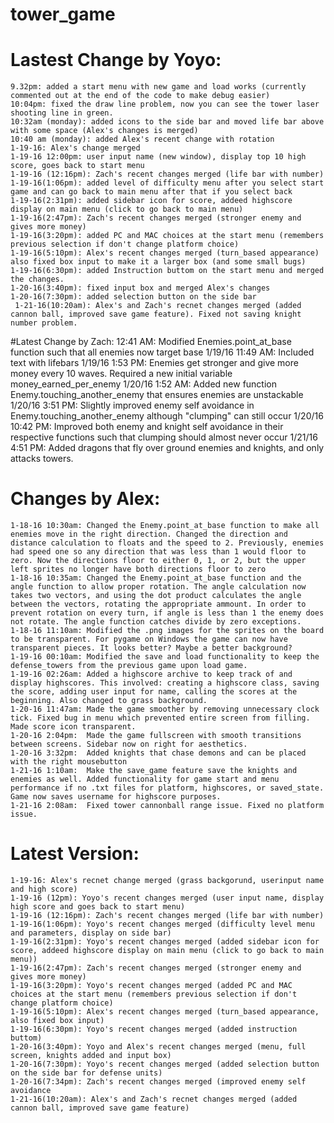 # tower_game
# Lastest Change by Yoyo:
    9.32pm: added a start menu with new game and load works (currently commented out at the end of the code to make debug easier)
    10:04pm: fixed the draw line problem, now you can see the tower laser shooting line in green. 
    10:32am (monday): added icons to the side bar and moved life bar above with some space (Alex's changes is merged)
    10:40 am (monday): added Alex's recent change with rotation
    1-19-16: Alex's change merged
    1-19-16 12:00pm: user input name (new window), display top 10 high score, goes back to start menu
    1-19-16 (12:16pm): Zach's recent changes merged (life bar with number)
    1-19-16(1:06pm): added level of difficulty menu after you select start game and can go back to main menu after that if you select back  
    1-19-16(2:31pm): added sidebar icon for score, addeed highscore display on main menu (click to go back to main menu)
    1-19-16(2:47pm): Zach's recent changes merged (stronger enemy and gives more money)
    1-19-16(3:20pm): added PC and MAC choices at the start menu (remembers previous selection if don't change platform choice)
    1-19-16(5:10pm): Alex's recent changes merged (turn_based appearance) also fixed box input to make it a larger box (and some small bugs)
    1-19-16(6:30pm): added Instruction buttom on the start menu and merged the changes. 
    1-20-16(3:40pm): fixed input box and merged Alex's changes
    1-20-16(7:30pm): added selection button on the side bar
     1-21-16(10:20am): Alex's and Zach's recnet changes merged (added cannon ball, improved save game feature). Fixed not saving knight number problem. 

#Latest Change by Zach:
    12:41 AM: Modified Enemies.point_at_base function such that all enemies now target base
    1/19/16 11:49 AM: Included text with lifebars
    1/19/16 1:53 PM: Enemies get stronger and give more money every 10 waves. Required a new initial variable money_earned_per_enemy
    1/20/16 1:52 AM: Added new function Enemy.touching_another_enemy that ensures enemies are unstackable
    1/20/16 3:51 PM: Slightly improved enemy self avoidance in Enemy.touching_another_enemy although "clumping" can still occur
    1/20/16 10:42 PM: Improved both enemy and knight self avoidance in their respective functions such that clumping should almost never occur
    1/21/16 4:51 PM: Added dragons that fly over ground enemies and knights, and only attacks towers.


# Changes by Alex:
    1-18-16 10:30am: Changed the Enemy.point_at_base function to make all enemies move in the right direction. Changed the direction and distance calculation to floats and the speed to 2. Previously, enemies had speed one so any direction that was less than 1 would floor to zero. Now the directions floor to either 0, 1, or 2, but the upper left sprites no longer have both directions floor to zero
    1-18-16 10:35am: Changed the Enemy.point_at_base function and the angle function to allow proper rotation. The angle calculation now takes two vectors, and using the dot product calculates the angle between the vectors, rotating the appropriate ammount. In order to prevent rotation on every turn, if angle is less than 1 the enemy does not rotate. The angle function catches divide by zero exceptions.
    1-18-16 11:10am: Modified the .png images for the sprites on the board to be transparent. For pygame on Windows the game can now have transparent pieces. It looks better? Maybe a better background?
    1-19-16 00:10am: Modified the save and load functionality to keep the defense_towers from the previous game upon load game.
    1-19-16 02:26am: Added a highscore archive to keep track of and display highscores. This involved: creating a highscore class, saving the score, adding user input for name, calling the scores at the beginning. Also changed to grass background.
    1-20-16 11:47am: Made the game smoother by removing unnecessary clock tick. Fixed bug in menu which prevented entire screen from filling. Made score icon transparent.
    1-20-16 2:04pm:  Made the game fullscreen with smooth transitions between screens. Sidebar now on right for aesthetics. 
    1-20-16 3:32pm:  Added knights that chase demons and can be placed with the right mousebutton
    1-21-16 1:10am:  Make the save_game feature save the knights and enemies as well. Added functionality for game start and menu performance if no .txt files for platform, highscores, or saved_state. Game now saves username for highscore purposes.
    1-21-16 2:08am:  Fixed tower cannonball range issue. Fixed no platform issue.

# Latest Version: 
    1-19-16: Alex's recnet change merged (grass backgorund, userinput name and high score)
    1-19-16 (12pm): Yoyo's recent changes merged (user input name, display high score and goes back to start menu)
    1-19-16 (12:16pm): Zach's recent changes merged (life bar with number)
    1-19-16(1:06pm): Yoyo's recent changes merged (difficulty level menu and parameters, display on side bar)
    1-19-16(2:31pm): Yoyo's recent changes merged (added sidebar icon for score, addeed highscore display on main menu (click to go back to main menu))
    1-19-16(2:47pm): Zach's recent changes merged (stronger enemy and gives more money)
    1-19-16(3:20pm): Yoyo's recent changes merged (added PC and MAC choices at the start menu (remembers previous selection if don't change platform choice)
    1-19-16(5:10pm): Alex's recent changes merged (turn_based appearance, also fixed box input)
    1-19-16(6:30pm): Yoyo's recent changes merged (added instruction buttom)
    1-20-16(3:40pm): Yoyo and Alex's recent changes merged (menu, full screen, knights added and input box)
    1-20-16(7:30pm): Yoyo's recent changes merged (added selection button on the side bar for defense units)
    1-20-16(7:34pm): Zach's recent changes merged (improved enemy self avoidance
    1-21-16(10:20am): Alex's and Zach's recnet changes merged (added cannon ball, improved save game feature)

